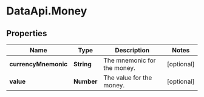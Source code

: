 # DataApi.Money

## Properties

Name | Type | Description | Notes
------------ | ------------- | ------------- | -------------
**currencyMnemonic** | **String** | The mnemonic for the money. | [optional] 
**value** | **Number** | The value for the money. | [optional] 


